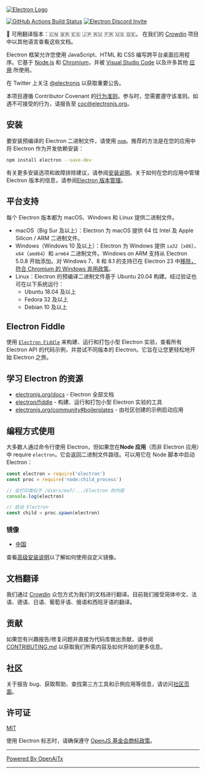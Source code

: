 [![Electron Logo](https://electronjs.org/images/electron-logo.svg)](https://electronjs.org)

[![GitHub Actions Build Status](https://github.com/electron/electron/actions/workflows/build.yml/badge.svg)](https://github.com/electron/electron/actions/workflows/build.yml)
[![Electron Discord Invite](https://img.shields.io/discord/745037351163527189?color=%237289DA&label=chat&logo=discord&logoColor=white)](https://discord.gg/electronjs)

:memo: 可用翻译版本：🇨🇳 🇧🇷 🇪🇸 🇯🇵 🇷🇺 🇫🇷 🇺🇸 🇩🇪。
在我们的 [Crowdin](https://crowdin.com/project/electron) 项目中以其他语言查看这些文档。

Electron 框架允许您使用 JavaScript、HTML 和 CSS 编写跨平台桌面应用程序。它基于 [Node.js](https://nodejs.org/) 和 [Chromium](https://www.chromium.org)，并被 [Visual Studio Code](https://github.com/Microsoft/vscode/) 以及许多其他 [应用](https://electronjs.org/apps) 所使用。

在 Twitter 上关注 [@electronjs](https://twitter.com/electronjs) 以获取重要公告。

本项目遵循 Contributor Covenant 的[行为准则](https://github.com/electron/electron/tree/main/CODE_OF_CONDUCT.md)。参与时，您需要遵守该准则。如遇不可接受的行为，请报告至 [coc@electronjs.org](mailto:coc@electronjs.org)。

## 安装

要安装预编译的 Electron 二进制文件，请使用 [`npm`](https://docs.npmjs.com/)。推荐的方法是在您的应用中将 Electron 作为开发依赖安装：

```sh
npm install electron --save-dev
```

有关更多安装选项和故障排除建议，请参阅[安装说明](docs/tutorial/installation.md)。关于如何在您的应用中管理 Electron 版本的信息，请参阅[Electron 版本管理](docs/tutorial/electron-versioning.md)。

## 平台支持

每个 Electron 版本都为 macOS、Windows 和 Linux 提供二进制文件。

* macOS（Big Sur 及以上）：Electron 为 macOS 提供 64 位 Intel 及 Apple Silicon / ARM 二进制文件。
* Windows（Windows 10 及以上）：Electron 为 Windows 提供 `ia32`（`x86`）、`x64`（`amd64`）和 `arm64` 二进制文件。Windows on ARM 支持从 Electron 5.0.8 开始添加。对 Windows 7、8 和 8.1 的支持已在 Electron 23 中[移除，符合 Chromium 的 Windows 弃用政策](https://www.electronjs.org/blog/windows-7-to-8-1-deprecation-notice)。
* Linux：Electron 的预编译二进制文件基于 Ubuntu 20.04 构建。经过验证也可在以下系统运行：
  * Ubuntu 18.04 及以上
  * Fedora 32 及以上
  * Debian 10 及以上

## Electron Fiddle

使用 [`Electron Fiddle`](https://github.com/electron/fiddle) 来构建、运行和打包小型 Electron 实验，查看所有 Electron API 的代码示例，并尝试不同版本的 Electron。它旨在让您更轻松地开始 Electron 之旅。

## 学习 Electron 的资源

* [electronjs.org/docs](https://electronjs.org/docs) - Electron 全部文档
* [electron/fiddle](https://github.com/electron/fiddle) - 构建、运行和打包小型 Electron 实验的工具
* [electronjs.org/community#boilerplates](https://electronjs.org/community#boilerplates) - 由社区创建的示例启动应用

## 编程方式使用

大多数人通过命令行使用 Electron，但如果您在**Node 应用**（而非 Electron 应用）中 require `electron`，它会返回二进制文件路径。可以用它在 Node 脚本中启动 Electron：

```javascript
const electron = require('electron')
const proc = require('node:child_process')

// 会打印类似于 /Users/maf/.../Electron 的内容
console.log(electron)

// 启动 Electron
const child = proc.spawn(electron)
```

### 镜像

* [中国](https://npmmirror.com/mirrors/electron/)

查看[高级安装说明](https://www.electronjs.org/docs/latest/tutorial/installation#mirror)以了解如何使用自定义镜像。

## 文档翻译

我们通过 [Crowdin](https://crowdin.com/project/electron) 众包方式为我们的文档进行翻译。目前我们接受简体中文、法语、德语、日语、葡萄牙语、俄语和西班牙语的翻译。

## 贡献

如果您有兴趣报告/修复问题并直接为代码库做出贡献，请参阅 [CONTRIBUTING.md](CONTRIBUTING.md) 以获取我们所需内容及如何开始的更多信息。

## 社区

关于报告 bug、获取帮助、查找第三方工具和示例应用等信息，请访问[社区页面](https://www.electronjs.org/community)。

## 许可证

[MIT](https://github.com/electron/electron/blob/main/LICENSE)

使用 Electron 标志时，请确保遵守 [OpenJS 基金会商标政策](https://trademark-policy.openjsf.org/)。

---

[Powered By OpenAiTx](https://github.com/OpenAiTx/OpenAiTx)

---